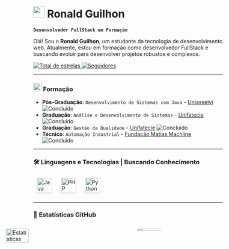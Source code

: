 # <img src="https://github.com/user-attachments/assets/4aac8ecb-2d4d-403e-a997-cbc78e71ca27" width="30" /> **Ronald Guilhon**  
**`Desenvolvedor FullStack em Formação`**

Olá! Sou o **Ronald Guilhon**, um estudante da tecnologia de desenvolvimento web. 
Atualmente, estou em formação como desenvolvedor FullStack e buscando evoluir para desenvolver projetos robustos e complexos. 

<p align="left">  
    <a href="https://github.com/RonaldGuilhon?tab=repositories&sort=stargazers">
        <img 
            alt="Total de estrelas" 
            title="Total de estrelas GitHub" 
            src="https://img.shields.io/github/stars/RonaldGuilhon?style=for-the-badge&color=55960c&labelColor=488207&logo=star&label=estrelas"
        />
    </a>
    <a href="https://github.com/RonaldGuilhon?tab=followers">
        <img 
            alt="Seguidores" 
            title="Me siga no GitHub" 
            src="https://img.shields.io/github/followers/RonaldGuilhon?style=for-the-badge&color=236ad3&labelColor=1155ba&logo=github&label=Seguidores&logoColor=white"
        />
    </a>
</p>

---

### <img src="https://github.com/user-attachments/assets/7887415d-62b5-43ee-a8a2-4416faba42e0" width="22" /> Formação

- **Pós-Graduação**: `Desenvolvimento de Sistemas com Java` - [Uniasselvi](https://portal.uniasselvi.com.br) ![Concluído](https://img.shields.io/badge/Status-Concluído-green)
- **Graduação**: `Análise e Desenvolvimento de Sistemas` - [Unifatecie](https://unifatecie.edu.br) ![Concluído](https://img.shields.io/badge/Status-Concluído-green)
- **Graduação**: `Gestão da Qualidade` - [Unifatecie](https://unifatecie.edu.br) ![Concluído](https://img.shields.io/badge/Status-Concluído-green)
- **Técnico**: `Automação Industrial` - [Fundação Matias Machline](https://www.fundacaomatiasmachline.org.br) ![Concluído](https://img.shields.io/badge/Status-Concluído-green)

---

### 🛠️ **Linguagens e Tecnologias | Buscando Conhecimento**

<div align="left">
    <img alt="Java" title="Java" width="40px" src="https://cdn.jsdelivr.net/gh/devicons/devicon/icons/java/java-original.svg" style="margin: 10px"/>
     <img alt="PHP" title="PHP" width="40px" src="https://cdn.jsdelivr.net/gh/devicons/devicon/icons/php/php-original.svg" style="margin: 10px"/>
     <img alt="Python" title="Python" width="40px" src="https://cdn.jsdelivr.net/gh/devicons/devicon/icons/python/python-original.svg" style="margin: 10px"/>
    <!-- <img alt="SQL" title="SQL" width="40px" src="https://cdn.jsdelivr.net/gh/devicons/devicon/icons/mysql/mysql-original.svg" style="margin: 10px"/>
    <img alt="PostgreSQL" title="PostgreSQL" width="40px" src="https://cdn.jsdelivr.net/gh/devicons/devicon/icons/postgresql/postgresql-original.svg" style="margin: 10px"/>
    <img alt="DBeaver" title="DBeaver" width="40px" src="https://cdn.jsdelivr.net/gh/devicons/devicon/icons/dbeaver/dbeaver-original.svg" style="margin: 10px"/>   
    <img alt="HTML" title="HTML" width="40px" src="https://cdn.jsdelivr.net/gh/devicons/devicon/icons/html5/html5-original.svg" style="margin: 10px"/>
    <img alt="CSS" title="CSS" width="40px" src="https://cdn.jsdelivr.net/gh/devicons/devicon/icons/css3/css3-original.svg" style="margin: 10px"/>
    <img alt="JavaScript" title="JavaScript" width="40px" src="https://cdn.jsdelivr.net/gh/devicons/devicon/icons/javascript/javascript-original.svg" style="margin: 10px"/>
    <img alt="Git" title="Git" width="40px" src="https://cdn.jsdelivr.net/gh/devicons/devicon/icons/git/git-original.svg" style="margin: 10px"/>   
    <img alt="Angular" title="Angular" width="40px" src="https://cdn.jsdelivr.net/gh/devicons/devicon/icons/angularjs/angularjs-original.svg" style="margin: 10px"/>
    <img alt="Node.js" title="Node.js" width="40px" src="https://cdn.jsdelivr.net/gh/devicons/devicon/icons/nodejs/nodejs-original.svg" style="margin: 10px"/>
    <img alt="NestJS" title="NestJS" width="40px" src="https://cdn.jsdelivr.net/gh/devicons/devicon/icons/nestjs/nestjs-original.svg" style="margin: 10px"/> -->
</div>

---

### 🚀 **Estatísticas GitHub**

<div style="display: flex; gap: 50px; justify-content: center; max-width: 1200px; margin: 0 auto; padding: 10px;"> <a href="#" style="flex: 1; min-width: 300px; aspect-ratio: 1.6; display: block;"> <img alt="Estatísticas GitHub Do Ronald Guilhon" src="https://bad-apple-github-readme.vercel.app/api?username=RonaldGuilhon&show_icons=true&count_private=true&line_height=31&icon_color=ffffff&theme=dark&title_color=00b3ff&bg_color=1d1f21" style="width: 45%; height: 45%; object-fit: cover;" /> </a> <a href="#" style="flex: 1; min-width: 300px; aspect-ratio: 1.6; display: block;"> <img alt="Top languages" src="https://github-readme-mwendwa.vercel.app/api/top-langs/?username=RonaldGuilhon&layout=compact&count_private=true&theme=dark&title_color=00b3ff&bg_color=1d1f21" style="width: 45%; height: 18%; object-fit: cover;" /> </a> </div

